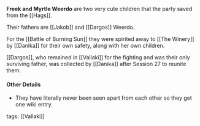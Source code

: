 **Freek and Myrtle Weerdo** are two very cute children that the party saved from the [[Hags]].

Their fathers are [[Jakob]] and [[Dargos]] Weerdo.

For the [[Battle of Burning Sun]] they were spirited away to [[The Winery]] by [[Danika]] for their own safety, along with her own children.

[[Dargos]], who remained in [[Vallaki]] for the fighting and was their only surviving father, was collected by [[Danika]] after Session 27 to reunite them.

#### Other Details
- They have literally never been seen apart from each other so they get one wiki entry.



tags: [[Vallaki]]